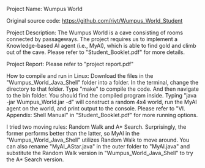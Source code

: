 Project Name: Wumpus World

Original source code: https://github.com/riyt/Wumpus_World_Student

Project Description: The Wumpus World is a cave consisting of rooms connected by passageways. The project requires us to implement a Knowledge-based AI agent (i.e., MyAI), which is able to find gold and climb out of the cave. Please refer to "Student_Booklet.pdf" for more details.

Project Report: Please refer to "project report.pdf"

How to compile and run in Linux:
Download the files in the "Wumpus_World_Java_Shell" folder into a folder.
In the terminal, change the directory to that folder.
Type "make" to compile the code.
And then navigate to the bin folder. You should find the compiled program inside. Typing "java -jar Wumpus_World.jar -d" will construct a random 4x4 world, run the MyAI agent on the world, and print output to the console. Please refer to "VI. Appendix: Shell Manual" in "Student_Booklet.pdf" for more running options.

I tried two moving rules: Random Walk and A* Search. Surprisingly, the former performs better than the latter, so MyAI in the "Wumpus_World_Java_Shell" utilizes Random Walk to move around. You can also rename "MyAI_AStar.java" in the outer folder to "MyAI.java" and substitute the Random Walk version in "Wumpus_World_Java_Shell" to try the A* Search version.
